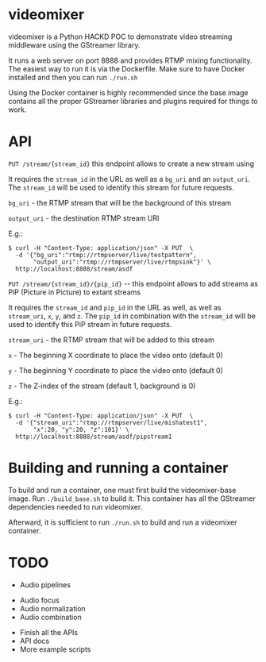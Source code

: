 videomixer
==========
videomixer is a Python HACKD POC to demonstrate video streaming middleware using the GStreamer library.

It runs a web server on port 8888 and provides RTMP mixing functionality. The easiest way to run it is via the Dockerfile. Make sure to have Docker installed and then you can run `./run.sh`

Using the Docker container is highly recommended since the base image contains all the proper GStreamer libraries and plugins required for things to work.

API
===

`PUT /stream/{stream_id}` this endpoint allows to create a new stream using

It requires the `stream_id` in the URL as well as a `bg_uri` and an `output_uri`. The `stream_id` will be used to identify this stream for future requests.

`bg_uri` - the RTMP stream that will be the background of this stream

`output_uri` - the destination RTMP stream URI

E.g.:

    $ curl -H "Content-Type: application/json" -X PUT  \
      -d '{"bg_uri":"rtmp://rtmpserver/live/testpattern",
           "output_uri":"rtmp://rtmpserver/live/rtmpsink"}' \
      http://localhost:8888/stream/asdf

`PUT /stream/{stream_id}/{pip_id}` -- this endpoint allows to add streams as PiP (Picture in Picture) to extant streams

It requires the `stream_id` and `pip_id` in the URL as well, as well as `stream_uri`, `x`, `y`, and `z`. The `pip_id` in combination with the `stream_id` will be used to identify this PiP stream in future requests.

`stream_uri` - the RTMP stream that will be added to this stream

`x` - The beginning X coordinate to place the video onto (default 0)

`y` - The beginning Y coordinate to place the video onto (default 0)

`z` - The Z-index of the stream (default 1, background is 0)

E.g.:

    $ curl -H "Content-Type: application/json" -X PUT  \
      -d '{"stream_uri":"rtmp://rtmpserver/live/mishatest1",
           "x":20, "y":20, "z":101}' \
      http://localhost:8888/stream/asdf/pipstream1

Building and running a container
================================

To build and run a container, one must first build the videomixer-base image. Run `./build_base.sh` to build it. This container has all the GStreamer dependencies needed to run videomixer.

Afterward, it is sufficient to run `./run.sh` to build and run a videomixer container.

TODO
====
* Audio pipelines
 - Audio focus
 - Audio normalization
 - Audio combination
* Finish all the APIs
* API docs
* More example scripts
